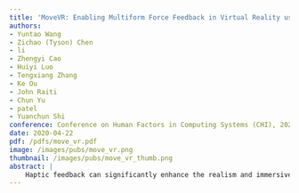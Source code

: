 ```yaml
---
title: 'MoveVR: Enabling Multiform Force Feedback in Virtual Reality using Household Cleaning Robot'
authors: 
- Yuntao Wang
- Zichao (Tyson) Chen
- li
- Zhengyi Cao
- Huiyi Luo
- Tengxiang Zhang
- Ke Ou
- John Raiti
- Chun Yu
- patel
- Yuanchun Shi
conference: Conference on Human Factors in Computing Systems (CHI), 2020
date: 2020-04-22
pdf: /pdfs/move_vr.pdf
image: /images/pubs/move_vr.png
thumbnail: /images/pubs/move_vr_thumb.png
abstract: |
    Haptic feedback can significantly enhance the realism and immersiveness of virtual reality (VR) systems. In this paper, we propose MoveVR, a technique that enables realistic, multiform force feedback in VR leveraging commonplace cleaning robots. MoveVR can generate tension, resistance, impact and material rigidity force feedback with multiple levels of force intensity and directions. This is achieved by changing the robot's moving speed, rotation, position as well as the carried proxies. We demonstrate the feasibility and effectiveness of MoveVR through interactive VR gaming. In our quantitative and qualitative evaluation studies, participants found that MoveVR provides more realistic and enjoyable user experience when compared to commercially available haptic solutions such as vibrotactile haptic systems.
---
```

